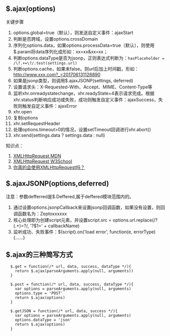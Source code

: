 ## $.ajax(options)
关键步骤
1. options.global=true（默认），则发送自定义事件：ajaxStart
2. 判断是否跨域，设置options.crossDomain
3. 序列化options.data，如果options.processData=true（默认），则使用$.param将data序列化成形如：xx=xx&xx=xx；
4. 判断options.dataType是否为jsonp，正则表达式判断为：```hasPlaceholder = /\?.+=\?/.test(settings.url)```
5. 判断options.cache，如果未false。则url后加上时间戳，形如：http://www.xxx.com?_=201706131128890
6. 如果是jsonp类型，则调用$.ajaxJSONP(settings, deferred)
7. 设置请求头：X-Requested-With、Accept、MIME、Content-Type等
8. 监听xhr.onreadystatechange，xhr.readyState=4表示请求完成。根据xhr.status判断响应成功或失败，成功则触发自定义事件：ajaxSuccess，失败则触发自定义事件：ajaxError
9. xhr.open
10. 复制options
11. xhr.setRequestHeader
12. 处理options.timeout>0的情况，设置setTimeout回调进行xhr.abort()
13. xhr.send(settings.data ? settings.data : null)

知识点：
1. [XMLHttpRequest MDN](https://developer.mozilla.org/zh-CN/docs/Web/API/XMLHttpRequest)
2. [XMLHttpRequest W3School](http://www.w3school.com.cn/xml/xml_http.asp)
3. [你真的会使用XMLHttpRequest吗？](https://segmentfault.com/a/1190000004322487)

## $.ajaxJSONP(options,deferred)
注意：参数defferred是$.Deffered,属于deffered模块范围内的。
1. 通过设置options.jsonpCallback来设置jsonp回调函数，如果没有设置，则回调函数名为：Zeptoxxxxxx
2. 核心处理即为创建script元素，并设置script.src = options.url.replace(/\?(.+)=\?/, '?$1=' + callbackName)
3. 监听成功、失败事件：$(script).on('load error', function(e, errorType){......}

## $.ajax的三种简写方式
```
  $.get = function(/* url, data, success, dataType */){
    return $.ajax(parseArguments.apply(null, arguments))
  }

  $.post = function(/* url, data, success, dataType */){
    var options = parseArguments.apply(null, arguments)
    options.type = 'POST'
    return $.ajax(options)
  }

  $.getJSON = function(/* url, data, success */){
    var options = parseArguments.apply(null, arguments)
    options.dataType = 'json'
    return $.ajax(options)
  }
```
